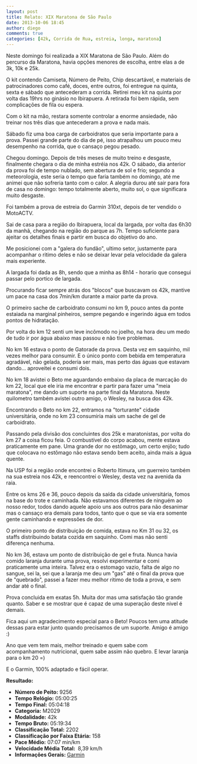```yaml
---
layout: post
title: Relato: XIX Maratona de São Paulo
date: 2013-10-06 18:45
author: diego
comments: true
categories: [42k, Corrida de Rua, estreia, longa, maratona]
---
```

Neste domingo foi realizada a XIX Maratona de São Paulo. Além do percurso da Maratona, havia opções menores de escolha, entre elas a de 3k, 10k e 25k.

O kit contendo Camiseta, Número de Peito, Chip descartável, e materiais de patrocinadores como café, doces, entre outros, foi entregue na quinta, sexta e sábado que antecederam a corrida. Retirei meu kit na quinta por volta das 19hrs no ginásio no Ibirapuera. A retirada foi bem rápida, sem complicações de fila ou espera.

Com o kit na mão, restara somente controlar a enorme ansiedade, não treinar nos três dias que antecederam a prova e nada mais.

Sábado fiz uma boa carga de carboidratos que seria importante para a prova. Passei grande parte do dia de pé, isso atrapalhou um pouco meu desempenho na corrida, que o cansaço pegou pesado.

Chegou domingo. Depois de três meses de muito treino e desgaste, finalmente chegara o dia de minha estréia nos 42k. O sábado, dia anterior da prova foi de tempo nublado, sem abertura de sol e frio; segundo a meteorologia, este seria o tempo que faria também no domingo, até me animei que não sofreria tanto com o calor. A alegria durou até sair para fora de casa no domingo: tempo totalmente aberto, muito sol, o que significara muito desgaste.

Foi também a prova de estreia do Garmin 310xt, depois de ter vendido o MotoACTV.
<div class="moldura"><a class="lightbox" href="http://www.diegoronan.com.br/diegoronan/wp-content/uploads/2013/10/1377397_10151917507739344_5738634_n.jpg"><img class="imgTitulo" alt="" src="http://www.diegoronan.com.br/diegoronan/wp-content/uploads/2013/10/1377397_10151917507739344_5738634_n.jpg" /></a></div>
Sai de casa para a região do Ibirapuera, local da largada, por volta das 6h30 da manhã, chegando na região do parque as 7h. Tempo suficiente para ajeitar os detalhes finais e partir em busca do objetivo do ano.

Me posicionei com a "galera do fundão", ultimo setor, justamente para acompanhar o ritimo deles e não se deixar levar pela velocidade da galera mais experiente.

A largada foi dada as 8h, sendo que a minha as 8h14 - horario que consegui passar pelo portico de largada.

Procurando ficar sempre atrás dos "blocos" que buscavam os 42k, mantive um pace na casa dos 7min/km durante a maior parte da prova.

O primeiro sache de carboidrato consumi no km 9, pouco antes da ponte estaiada na marginal pinheiros, sempre pegando e ingerindo água em todos pontos de hidratação.
<div class="moldura"><a class="lightbox" href="http://www.diegoronan.com.br/diegoronan/wp-content/uploads/2013/10/1383919_10151916739019344_1454519770_n.jpg"><img class="imgTitulo" alt="" src="http://www.diegoronan.com.br/diegoronan/wp-content/uploads/2013/10/1383919_10151916739019344_1454519770_n.jpg" /></a></div>
Por volta do km 12 senti um leve incômodo no joelho, na hora deu um medo de tudo ir por água abaixo mas passou e não tive problemas.

No km 16 estava o ponto de Gatorade da prova. Desta vez em saquinho, mil vezes melhor para consumir. E o único ponto com bebida em temperatura agradável, não gelada, poderia ser mais, mas perto das águas que estavam dando... aproveitei e consumi dois.

No km 18 avistei o Beto me aguardando embaixo da placa de marcação do km 22, local que ele iria me encontrar e partir para fazer uma "meia maratona", me dando um suporte na parte final da Maratona. Neste quilometro também avistei outro amigo, o Wesley, na busca dos 42k.
<div class="moldura"><a class="lightbox" href="http://www.diegoronan.com.br/diegoronan/wp-content/uploads/2013/10/1375901_10151917505014344_1506735022_n.jpg"><img class="imgTitulo" alt="" src="http://www.diegoronan.com.br/diegoronan/wp-content/uploads/2013/10/1375901_10151917505014344_1506735022_n.jpg" /></a></div>
Encontrando o Beto no km 22, entramos na "torturante" cidade universitária, onde no km 23 consumiria mais um sache de gel de carboidrato.

Passando pela divisão dos concluintes dos 25k e maratonistas, por volta do km 27 a coisa ficou feia. O combustível do corpo acabou, mente estava praticamente em pane. Uma grande dor no estômago, um certo enjôo; tudo que colocava no estômago não estava sendo bem aceito, ainda mais a água quente.

Na USP foi a região onde encontrei o Roberto Itimura, um guerreiro também na sua estreia nos 42k, e reencontrei o Wesley, desta vez na avenida da raia.

Entre os kms 26 e 36, pouco depois da saída da cidade universitária, fomos na base do trote e caminhada. Não estavamos diferentes de ninguém ao nosso redor, todos dando aquele apoio uns aos outros para não desanimar mas o cansaço era demais para todos, tanto que o que se via era somente gente caminhando e expressões de dor.
<div class="moldura"><a class="lightbox" href="http://www.diegoronan.com.br/diegoronan/wp-content/uploads/2013/10/1392025_10151917096294344_2080155431_n.jpg"><img class="imgTitulo" alt="" src="http://www.diegoronan.com.br/diegoronan/wp-content/uploads/2013/10/1392025_10151917096294344_2080155431_n.jpg" /></a></div>
O primeiro ponto de distribuição de comida, estava no Km 31 ou 32, os staffs distribuindo batata cozida em saquinho. Comi mas não senti diferença nenhuma.

No km 36, estava um ponto de distribuição de gel e fruta. Nunca havia comido laranja durante uma prova, resolvi experimentar e comi praticamente uma inteira. Talvez era o estomago vazio, falta de algo no sangue, sei la, sei que a laranja me deu um "gas" até o final da prova que de "quebrado", passei a fazer meu melhor ritimo de toda a prova, e sem andar até o final.

Prova concluida em exatas 5h. Muita dor mas uma satisfação tão grande quanto. Saber e se mostrar que é capaz de uma superação deste nivel é demais.

Fica aqui um agradecimento especial para o Beto! Poucos tem uma atitude dessas para estar junto quando precisamos de um suporte. Amigo é amigo :)

Ano que vem tem mais, melhor treinado e quem sabe com acompanhamento nutricional, quem sabe assim não quebro. E levar laranja para o km 20 =)

E o Garmin, 100% adaptado e fácil operar.

<strong>
Resultado:</strong>
<div class="moldura"><a class="lightbox cboxElement" href="http://www.diegoronan.com.br/diegoronan/wp-content/uploads/2013/10/1383858_10151917356799344_426841208_n.jpg"><img alt="" src="http://www.diegoronan.com.br/diegoronan/wp-content/uploads/2013/10/medalha_maratona_peq.jpg" /></a></div>
<ul>
	<li><strong>Número de Peito:</strong> 9256</li>
	<li><strong>Tempo Relógio:</strong> 05:00:25</li>
	<li><strong>Tempo Final:</strong> 05:04:18</li>
	<li><strong>Categoria:</strong> M2029</li>
	<li><strong>Modalidade:</strong> 42k</li>
	<li><strong>Tempo Bruto:</strong> 05:19:34</li>
	<li><strong>Classificação Total:</strong> 2202</li>
	<li><strong>Classificação por Faixa Etária:</strong> 158</li>
	<li><strong>Pace Médio:</strong> 07:07 min/km</li>
	<li><strong>Velocidade Média Total: </strong> 8,39 km/h</li>
	<li><strong>Informações Gerais: </strong><a href="http://connect.garmin.com/activity/386902320" target="_blank">Garmin</a></li>
</ul>
&nbsp;

&nbsp;

&nbsp;
